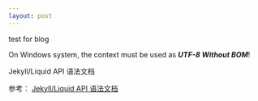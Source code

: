 ```yaml
---
layout: post
---
```


test for blog

On Windows system, the context must be used as ***UTF-8 Without BOM***!

Jekyll/Liquid API 语法文档

参考：
[Jekyll/Liquid API 语法文档](http://ju.outofmemory.cn/entry/149459)